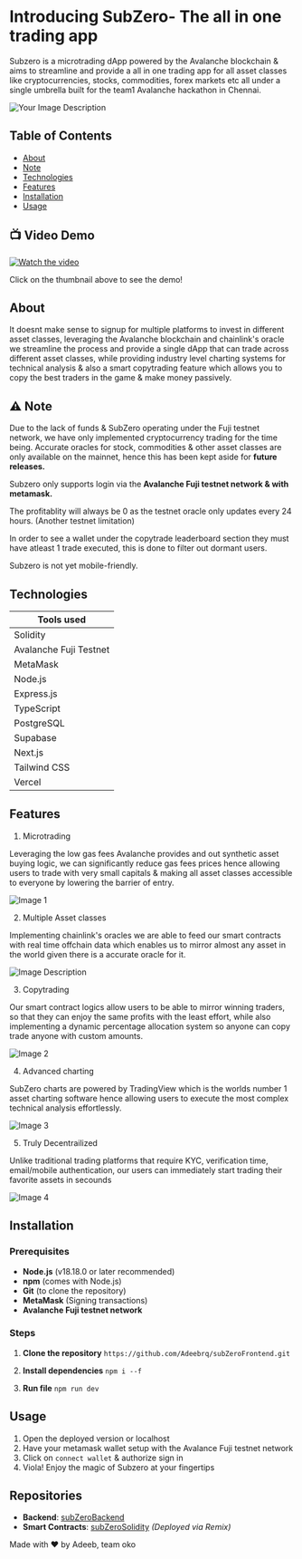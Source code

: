# Introducing SubZero- The all in one trading app

Subzero is a microtrading dApp powered by the Avalanche blockchain & aims to streamline and provide a all in one trading app for all asset classes like cryptocurrencies, stocks, commodities, forex markets etc all under a single umbrella built for the team1 Avalanche hackathon in Chennai.

![Your Image Description](https://drive.google.com/uc?id=1Dlpv1M3woRqnhRncon9_7qBeWG8kJWSc)


## Table of Contents
- [About](#about)
- [Note](#%EF%B8%8F-note)     
- [Technologies](#technologies)
- [Features](#features)
- [Installation](#installation)
- [Usage](#usage)


## 📺 Video Demo


[![Watch the video](https://img.youtube.com/vi/CedpHdBQb04/hqdefault.jpg)](https://youtu.be/CedpHdBQb04)

Click on the thumbnail above to see the demo!


## About
It doesnt make sense to signup for multiple platforms to invest in different asset classes, leveraging the Avalanche blockchain and chainlink's oracle we streamline the process and provide a single dApp that can trade across different asset classes, while providing industry level charting systems for technical analysis & also a smart copytrading feature which allows you to copy the best traders in the game & make money passively.


## ⚠️ Note

Due to the lack of funds & SubZero operating under the Fuji testnet network, we have only implemented cryptocurrency trading for the time being. Accurate oracles for stock, commodities & other asset classes are only available on the mainnet, hence this has been kept aside for __future releases.__

Subzero only supports login via the __Avalanche Fuji testnet network & with metamask.__

The profitablity will always be 0 as the testnet oracle only updates every 24 hours. (Another testnet limitation)

In order to see a wallet under the copytrade leaderboard section they must have atleast 1 trade executed, this is done to filter out dormant users.

Subzero is not yet mobile-friendly.



## Technologies
| Tools used |
|-----------------|
| Solidity |
| Avalanche Fuji Testnet |
| MetaMask |
| Node.js |
| Express.js |
| TypeScript |
| PostgreSQL |
| Supabase |
| Next.js |
| Tailwind CSS |
| Vercel |


## Features

1) Microtrading

Leveraging the low gas fees Avalanche provides and out synthetic asset buying logic, we can significantly reduce gas fees prices hence allowing users to trade with very small capitals & making all asset classes accessible to everyone by lowering the barrier of entry.

![Image 1](https://drive.google.com/uc?id=1SFTpNbI8CXkrys_dos4v0zzsbH0rnL44)

2) Multiple Asset classes

Implementing chainlink's oracles we are able to feed our smart contracts with real time offchain data which enables us to mirror almost any asset in the world given there is a accurate oracle for it.

![Image Description](https://drive.google.com/uc?id=1wwInuCmerJnU4XKSXsPJIdc2Sdy79SmL)

3) Copytrading

Our smart contract logics allow users to be able to mirror winning traders, so that they can enjoy the same profits with the least effort, while also implementing a dynamic percentage allocation system so anyone can copy trade anyone with custom amounts.

![Image 2](https://drive.google.com/uc?id=1dX8dacymCgwvjs5F1QM7o7vGUKdm23ig)

4) Advanced charting

SubZero charts are powered by TradingView which is the worlds number 1 asset charting software hence allowing users to execute the most complex technical analysis effortlessly.

![Image 3](https://drive.google.com/uc?id=1KQRkMmVN2GIoL6LYcuKWVuM3hC1-g6hN)

5) Truly Decentrailized

Unlike traditional trading platforms that require KYC, verification time, email/mobile authentication, our users can immediately start trading their favorite assets in secounds

![Image 4](https://drive.google.com/uc?id=1Ep2byvVp0HgghQoEEsJo81UAS77NA7dL)


## Installation

### Prerequisites
- **Node.js** (v18.18.0 or later recommended)
- **npm** (comes with Node.js)  
- **Git** (to clone the repository)
- **MetaMask** (Signing transactions)
- **Avalanche Fuji testnet network**

### Steps
1. **Clone the repository**
`https://github.com/Adeebrq/subZeroFrontend.git`

2.  **Install dependencies**
`npm i --f`

3. **Run file**
`npm run dev`


## Usage

1) Open the deployed version or localhost
2) Have your metamask wallet setup with the Avalance Fuji testnet network
3) Click on `connect wallet` & authorize sign in
4) Viola! Enjoy the magic of Subzero at your fingertips 


## Repositories

- **Backend**: [subZeroBackend](https://github.com/Adeebrq/subZeroBackend)
- **Smart Contracts**: [subZeroSolidity](https://github.com/Adeebrq/subZeroSolidity) *(Deployed via Remix)*




Made with ❤️ by Adeeb, team oko
